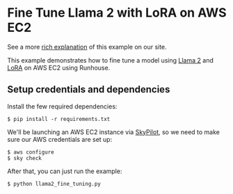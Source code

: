 # Fine Tune Llama 2 with LoRA on AWS EC2

See a more [rich explanation](https://www.run.house/examples/llama2-fine-tuning-with-lora)
of this example on our site.

This example demonstrates how to fine tune a model using
[Llama 2](https://huggingface.co/NousResearch/Llama-2-7b-chat-hf) and
[LoRA](https://huggingface.co/docs/peft/main/en/conceptual_guides/lora) on AWS EC2 using Runhouse.

## Setup credentials and dependencies

Install the few required dependencies:
```shell
$ pip install -r requirements.txt
```

We'll be launching an AWS EC2 instance via [SkyPilot](https://github.com/skypilot-org/skypilot), so we need to
make sure our AWS credentials are set up:
```shell
$ aws configure
$ sky check
```

After that, you can just run the example:
```shell
$ python llama2_fine_tuning.py
```
